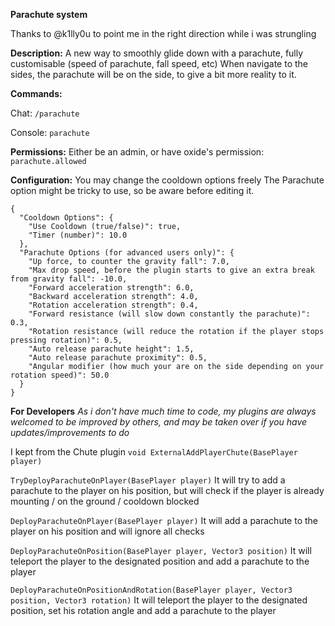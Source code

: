 **Parachute system**

Thanks to @k1lly0u to point me in the right direction while i was strungling

**Description:**
A new way to smoothly glide down with a parachute, fully customisable (speed of parachute, fall speed, etc)
When navigate to the sides, the parachute will be on the side, to give a bit more reality to it.

**Commands:**

Chat: `/parachute`

Console: `parachute`

**Permissions:**
Either be an admin, or have oxide's permission: `parachute.allowed` 


**Configuration:**
You may change the cooldown options freely
The Parachute option might be tricky to use, so be aware before editing it.

```
{
  "Cooldown Options": {
    "Use Cooldown (true/false)": true,
    "Timer (number)": 10.0
  },
  "Parachute Options (for advanced users only)": {
    "Up force, to counter the gravity fall": 7.0,
    "Max drop speed, before the plugin starts to give an extra break from gravity fall": -10.0,
    "Forward acceleration strength": 6.0,
    "Backward acceleration strength": 4.0,
    "Rotation acceleration strength": 0.4,
    "Forward resistance (will slow down constantly the parachute)": 0.3,
    "Rotation resistance (will reduce the rotation if the player stops pressing rotation)": 0.5,
    "Auto release parachute height": 1.5,
    "Auto release parachute proximity": 0.5,
    "Angular modifier (how much your are on the side depending on your rotation speed)": 50.0
  }
}
```


**For Developers**
*As i don't have much time to code, my plugins are always welcomed to be improved by others, and may be taken over if you have updates/improvements to do*

I kept from the Chute plugin
`void ExternalAddPlayerChute(BasePlayer player)`

`TryDeployParachuteOnPlayer(BasePlayer player)`
It will try to add a parachute to the player on his position, but will check if the player is already mounting / on the ground / cooldown blocked

`DeployParachuteOnPlayer(BasePlayer player)`
 It will add a parachute to the player on his position and will ignore all checks

`DeployParachuteOnPosition(BasePlayer player, Vector3 position)`
 It will teleport the player to the designated position and add a parachute to the player

`DeployParachuteOnPositionAndRotation(BasePlayer player, Vector3 position, Vector3 rotation)`
It will teleport the player to the designated position, set his rotation angle and add a parachute to the player
